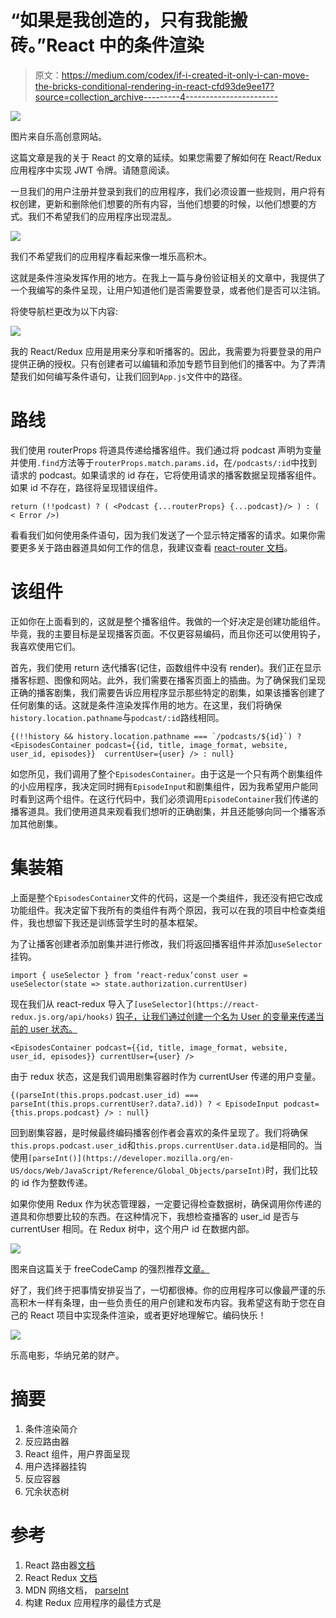 # “如果是我创造的，只有我能搬砖。”React 中的条件渲染

> 原文：<https://medium.com/codex/if-i-created-it-only-i-can-move-the-bricks-conditional-rendering-in-react-cfd93de9ee17?source=collection_archive---------4----------------------->

![](img/9a27c0a928169278ba8fc983f15ce9bf.png)

图片来自乐高创意网站。

这篇文章是我的关于 React 的文章的延续。如果您需要了解如何在 React/Redux 应用程序中实现 JWT 令牌。请随意阅读。

一旦我们的用户注册并登录到我们的应用程序，我们必须设置一些规则，用户将有权创建，更新和删除他们想要的所有内容，当他们想要的时候，以他们想要的方式。我们不希望我们的应用程序出现混乱。

![](img/0536e9d06bb7c671e1048fad59f999a3.png)

我们不希望我们的应用程序看起来像一堆乐高积木。

这就是条件渲染发挥作用的地方。在我上一篇与身份验证相关的文章中，我提供了一个我编写的条件呈现，让用户知道他们是否需要登录，或者他们是否可以注销。

将使导航栏更改为以下内容:

![](img/5f6ad9809b670c6b975c99fbffc63a8c.png)

我的 React/Redux 应用是用来分享和听播客的。因此，我需要为将要登录的用户提供正确的授权。只有创建者可以编辑和添加专题节目到他们的播客中。为了弄清楚我们如何编写条件语句，让我们回到`App.js`文件中的路径。

# 路线

我们使用 routerProps 将道具传递给播客组件。我们通过将 podcast 声明为变量并使用`.find`方法等于`routerProps.match.params.id`，在`/podcasts/:id`中找到请求的 podcast。如果请求的 id 存在，它将使用请求的播客数据呈现播客组件。如果 id 不存在，路径将呈现错误组件。

```
return (!!podcast) ? ( <Podcast {...routerProps} {...podcast}/> ) : ( < Error />)
```

看看我们如何使用条件语句，因为我们发送了一个显示特定播客的请求。如果你需要更多关于路由器道具如何工作的信息，我建议查看 [react-router 文档](https://v5.reactrouter.com/web/api/Route)。

# 该组件

正如你在上面看到的，这就是整个播客组件。我做的一个好决定是创建功能组件。毕竟，我的主要目标是呈现播客页面。不仅更容易编码，而且你还可以使用钩子，我喜欢使用它们。

首先，我们使用 return 迭代播客(记住，函数组件中没有 render)。我们正在显示播客标题、图像和网站。此外，我们需要在播客页面上的插曲。为了确保我们呈现正确的播客剧集，我们需要告诉应用程序显示那些特定的剧集，如果该播客创建了任何剧集的话。这就是条件渲染发挥作用的地方。在这里，我们将确保`history.location.pathname`与`podcast/:id`路线相同。

```
{(!!history && history.location.pathname === `/podcasts/${id}`) ? <EpisodesContainer podcast={{id, title, image_format, website, user_id, episodes}}  currentUser={user} /> : null} 
```

如您所见，我们调用了整个`EpisodesContainer`。由于这是一个只有两个剧集组件的小应用程序，我决定同时拥有`EpisodeInput`和剧集组件，因为我希望用户能同时看到这两个组件。在这行代码中，我们必须调用`EpisodeContainer`我们传递的播客道具。我们使用道具来观看我们想听的正确剧集，并且还能够向同一个播客添加其他剧集。

# 集装箱

上面是整个`EpisodesContainer`文件的代码，这是一个类组件，我还没有把它改成功能组件。我决定留下我所有的类组件有两个原因，我可以在我的项目中检查类组件，我也想留下我还是训练营学生时的基本框架。

为了让播客创建者添加剧集并进行修改，我们将返回播客组件并添加`useSelector`挂钩。

```
import { useSelector } from ‘react-redux’const user = useSelector(state => state.authorization.currentUser)
```

现在我们从 react-redux 导入了`[useSelector](https://react-redux.js.org/api/hooks)` [钩子，让我们通过创建一个名为 User 的变量来传递当前的 user 状态。](https://react-redux.js.org/api/hooks)

```
<EpisodesContainer podcast={{id, title, image_format, website, user_id, episodes}} currentUser={user} />
```

由于 redux 状态，这是我们调用剧集容器时作为 currentUser 传递的用户变量。

```
{(parseInt(this.props.podcast.user_id) === parseInt(this.props.currentUser?.data?.id)) ? < EpisodeInput podcast={this.props.podcast} /> : null}
```

回到剧集容器，是时候最终编码播客创作者会喜欢的条件呈现了。我们将确保`this.props.podcast.user_id`和`this.props.currentUser.data.id`是相同的。当使用`[parseInt()](https://developer.mozilla.org/en-US/docs/Web/JavaScript/Reference/Global_Objects/parseInt)`时，我们比较的 id 作为整数传递。

如果你使用 Redux 作为状态管理器，一定要记得检查数据树，确保调用你传递的道具和你想要比较的东西。在这种情况下，我想检查播客的 user_id 是否与 currentUser 相同。在 Redux 树中，这个用户 id 在数据内部。

![](img/f346ea8683a8ff95239c49c0492ef08a.png)

图来自这篇关于 freeCodeCamp 的强烈推荐[文章。](https://www.freecodecamp.org/news/the-best-way-to-architect-your-redux-app-ad9bd16c8e2d/)

好了，我们终于把事情安排妥当了，一切都很棒。你的应用程序可以像最严谨的乐高积木一样有条理，由一些负责任的用户创建和发布内容。我希望这有助于您在自己的 React 项目中实现条件渲染，或者更好地理解它。编码快乐！

![](img/0181bedbc953ec3018be3b3e09307129.png)

乐高电影，华纳兄弟的财产。

# 摘要

1.  条件渲染简介
2.  反应路由器
3.  React 组件，用户界面呈现
4.  用户选择器挂钩
5.  反应容器
6.  冗余状态树

# 参考

1.  React 路由器[文档](https://v5.reactrouter.com/web/api/)
2.  React Redux [文档](https://react-redux.js.org/api)
3.  MDN 网络文档， [parseInt](https://developer.mozilla.org/en-US/docs/Web/JavaScript/Reference/Global_Objects/parseInt)
4.  构建 Redux 应用程序的最佳方式是